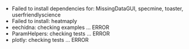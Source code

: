 * Failed to install dependencies for: MissingDataGUI, specmine, toaster, userfriendlyscience
* Failed to install: heatmaply
* eechidna: checking examples ... ERROR
* ParamHelpers: checking tests ... ERROR
* plotly: checking tests ... ERROR
